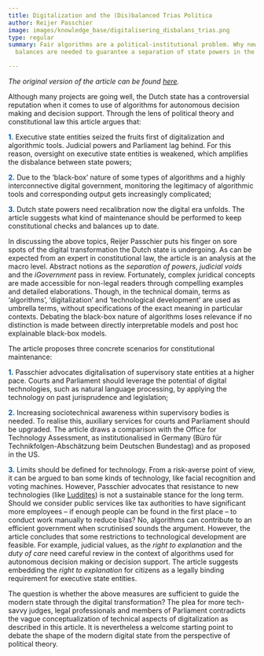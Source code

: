 ```yaml
---
title: Digitalization and the (Dis)balanced Trias Politica
author: Reijer Passchier
image: images/knowledge_base/digitalisering_disbalans_trias.png
type: regular
summary: Fair algorithms are a political-institutional problem. Why new checks and
  balances are needed to guarantee a separation of state powers in the digital era.

---
```

*The original version of the article can be found [here](https://www.universiteitleiden.nl/binaries/content/assets/rechtsgeleerdheid/instituut-voor-publiekrecht/staats--en-bestuursrecht/digitalisering-en-de-disbalans-binnen-de-trias-politica.pdf "here").*

Although many projects are going well, the Dutch state has a controversial reputation when it comes to use of algorithms for autonomous decision making and decision support. Through the lens of political theory and constitutional law this article argues that:

<span style="color:#005aa7; font-weight: bold;">1\.</span> Executive state entities seized the fruits first of digitalization and algorithmic tools. Judicial powers and Parliament lag behind. For this reason, oversight on executive state entities is weakened, which amplifies the disbalance between state powers;

<span style="color:#005aa7; font-weight: bold;">2\.</span> Due to the ‘black-box’ nature of some types of algorithms and a highly interconnective digital government, monitoring the legitimacy of algorithmic tools and corresponding output gets increasingly complicated;

<span style="color:#005aa7; font-weight: bold;">3\.</span> Dutch state powers need recalibration now the digital era unfolds. The article suggests what kind of maintenance should be performed to keep constitutional checks and balances up to date.

In discussing the above topics, Reijer Passchier puts his finger on sore spots of the digital transformation the Dutch state is undergoing. As can be expected from an expert in constitutional law, the article is an analysis at the macro level. Abstract notions as the _separation of powers_, _judicial voids_ and the _iGovernment_ pass in review. Fortunately, complex juridical concepts are made accessible for non-legal readers through compelling examples and detailed elaborations. Though, in the technical domain, terms as ‘algorithms’, ‘digitalization’ and ‘technological development’ are used as umbrella terms, without specifications of the exact meaning in particular contexts. Debating the black-box nature of algorithms loses relevance if no distinction is made between directly interpretable models and post hoc explainable black-box models.

The article proposes three concrete scenarios for constitutional maintenance:

<span style="color:#005aa7; font-weight: bold;">1\.</span> Passchier advocates digitalisation of supervisory state entities at a higher pace. Courts and Parliament should leverage the potential of digital technologies, such as natural language processing, by applying the technology on past jurisprudence and legislation;

<span style="color:#005aa7; font-weight: bold;">2\.</span> Increasing sociotechnical awareness within supervisory bodies is needed. To realise this, auxiliary services for courts and Parliament should be upgraded. The article draws a comparison with the Office for Technology Assessment, as institutionalised in Germany (Büro für Technikfolgen-Abschätzung beim Deutschen Bundestag) and as proposed in the US.

<span style="color:#005aa7; font-weight: bold;">3\.</span> Limits should be defined for technology. From a risk-averse point of view, it can be argued to ban some kinds of technology, like facial recognition and voting machines. However, Passchier advocates that resistance to new technologies (like [Luddites](https://en.wikipedia.org/wiki/Luddite)) is not a sustainable stance for the long term. Should we consider public services like tax authorities to have significant more employees – if enough people can be found in the first place – to conduct work manually to reduce bias? No, algorithms can contribute to an efficient government when scrutinised sounds the argument. However, the article concludes that some restrictions to technological development are feasible. For example, judicial values, as the _right to explanation_ and the _duty of care_ need careful review in the context of algorithms used for autonomous decision making or decision support. The article suggests embedding the _right to explanation_ for citizens as a legally binding requirement for executive state entities.

The question is whether the above measures are sufficient to guide the modern state through the digital transformation? The plea for more tech-savvy judges, legal professionals and members of Parliament contradicts the vague conceptualization of technical aspects of digitalization as described in this article. It is nevertheless a welcome starting point to debate the shape of the modern digital state from the perspective of political theory.